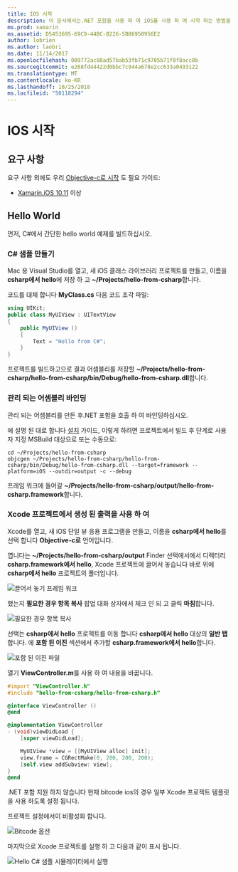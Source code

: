 ```yaml
---
title: IOS 시작
description: 이 문서에서는.NET 포함을 사용 하 여 iOS를 사용 하 여 시작 하는 방법을 설명 합니다. 요구 사항에 설명 하 고 관리 되는 어셈블리를 바인딩하고 Xcode 프로젝트에서 출력을 사용 하는 방법을 보여 주기 위해 샘플 앱을 제공 합니다.
ms.prod: xamarin
ms.assetid: D5453695-69C9-44BC-B226-5B86950956E2
author: lobrien
ms.author: laobri
ms.date: 11/14/2017
ms.openlocfilehash: 009772ac88ad57bab53fb71c9705b71f0f8acc8b
ms.sourcegitcommit: e268fd44422d0bbc7c944a678e2cc633a0493122
ms.translationtype: MT
ms.contentlocale: ko-KR
ms.lasthandoff: 10/25/2018
ms.locfileid: "50118294"
---
```

# <a name="getting-started-with-ios"></a>IOS 시작

## <a name="requirements"></a>요구 사항

요구 사항 외에도 우리 [Objective-c로 시작](~/tools/dotnet-embedding/get-started/objective-c/index.md) 도 필요 가이드:

* [Xamarin.iOS 10.11](https://visualstudio.microsoft.com/xamarin/) 이상

## <a name="hello-world"></a>Hello World

먼저, C#에서 간단한 hello world 예제를 빌드하십시오.

### <a name="create-c-sample"></a>C# 샘플 만들기

Mac 용 Visual Studio를 열고, 새 iOS 클래스 라이브러리 프로젝트를 만들고, 이름을 **csharp에서 hello**에 저장 하 고 **~/Projects/hello-from-csharp**합니다.

코드를 대체 합니다 **MyClass.cs** 다음 코드 조각 파일:

```csharp
using UIKit;
public class MyUIView : UITextView
{
    public MyUIView ()
    {
        Text = "Hello from C#";
    }
}
```

프로젝트를 빌드하고으로 결과 어셈블리를 저장할 **~/Projects/hello-from-csharp/hello-from-csharp/bin/Debug/hello-from-csharp.dll**합니다.

### <a name="bind-the-managed-assembly"></a>관리 되는 어셈블리 바인딩

관리 되는 어셈블리를 만든 후.NET 포함을 호출 하 여 바인딩하십시오.

에 설명 된 대로 합니다 [설치](~/tools/dotnet-embedding/get-started/install/install.md) 가이드, 이렇게 하려면 프로젝트에서 빌드 후 단계로 사용자 지정 MSBuild 대상으로 또는 수동으로:

```shell
cd ~/Projects/hello-from-csharp
objcgen ~/Projects/hello-from-csharp/hello-from-csharp/bin/Debug/hello-from-csharp.dll --target=framework --platform=iOS --outdir=output -c --debug
```

프레임 워크에 들어갈 **~/Projects/hello-from-csharp/output/hello-from-csharp.framework**합니다.

### <a name="use-the-generated-output-in-an-xcode-project"></a>Xcode 프로젝트에서 생성 된 출력을 사용 하 여

Xcode를 열고, 새 iOS 단일 뷰 응용 프로그램을 만들고, 이름을 **csharp에서 hello**를 선택 합니다 **Objective-c로** 언어입니다.

엽니다는 **~/Projects/hello-from-csharp/output** Finder 선택에서에서 디렉터리 **csharp.framework에서 hello**, Xcode 프로젝트에 끌어서 놓습니다 바로 위에 **csharp에서 hello**  프로젝트의 폴더입니다.

![끌어서 놓기 프레임 워크](ios-images/hello-from-csharp-ios-drag-drop-framework.png)

했는지 **필요한 경우 항목 복사** 팝업 대화 상자에서 체크 인 되 고 클릭 **마침**합니다.

![필요한 경우 항목 복사](ios-images/hello-from-csharp-ios-copy-items-if-needed.png)

선택는 **csharp에서 hello** 프로젝트를 이동 합니다 **csharp에서 hello** 대상의 **일반 탭**합니다. 에 **포함 된 이진** 섹션에서 추가할 **csharp.framework에서 hello**합니다.

![포함 된 이진 파일](ios-images/hello-from-csharp-ios-embedded-binaries.png)

열기 **ViewController.m**를 사용 하 여 내용을 바꿉니다.

```objective-c
#import "ViewController.h"
#include "hello-from-csharp/hello-from-csharp.h"

@interface ViewController ()
@end

@implementation ViewController
- (void)viewDidLoad {
    [super viewDidLoad];

    MyUIView *view = [[MyUIView alloc] init];
    view.frame = CGRectMake(0, 200, 200, 200);
    [self.view addSubview: view];
}
@end
```

.NET 포함 지원 하지 않습니다 현재 bitcode ios의 경우 일부 Xcode 프로젝트 템플릿을 사용 하도록 설정 됩니다. 

프로젝트 설정에서이 비활성화 합니다.

![Bitcode 옵션](../../images/ios-bitcode-option.png)

마지막으로 Xcode 프로젝트를 실행 하 고 다음과 같이 표시 됩니다.

![Hello C# 샘플 시뮬레이터에서 실행](ios-images/hello-from-csharp-ios.png)
